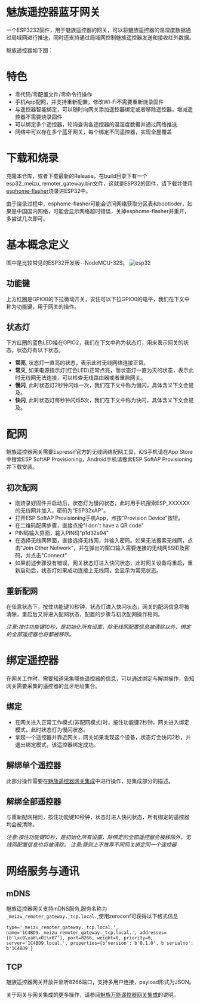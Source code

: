 # 魅族遥控器蓝牙网关

一个ESP3232固件，用于魅族遥控器的网关，可以将魅族遥控器的温湿度数据通过局域网进行推送，同时还支持通过局域网控制魅族遥控器发送和接收红外数据。

魅族遥控器如下图：


# 特色
- 零代码/零配置文件/零命令行操作
- 手机App配网，并支持重新配置，修改Wi-Fi不需要重新烧录固件
- 与遥控器智能绑定，可以随时向网关添加遥控器绑定或者移除遥控器，增减遥控器不需要烧录固件
- 可以绑定多个遥控器，轮询查询各遥控器的温湿度数据并通过网络推送
- 网络中可以存在多个蓝牙网关，每个绑定不同遥控器，实现全屋覆盖

# 下载和烧录

克隆本仓库，或者下载最新的Release，在build目录下有一个esp32_meizu_remoter_gateway.bin文件，这就是ESP32的固件，请下载并使用[esphome-flasher](https://github.com/esphome/esphome-flasher/releases/latestr)烧录进ESP32中。

由于烧录过程中，esphome-flasher可能会访问网络获取分区表和bootloder，如果是中国国内网络，可能会显示网络超时错误，关掉esphome-flasher并重开，多尝试几次即可。

# 基本概念定义
图中是比较常见的ESP32开发板--NodeMCU-32S。
![esp32](https://user-images.githubusercontent.com/27534713/131534909-ef80cda9-1f67-4032-b2b1-15576f4d1030.jpg)
## 功能键
上方红圈是GPIO0的下拉微动开关，安住可以下拉GPIO0的电平，我们在下文中称为功能键，用于网关的操作。
## 状态灯
下方红圈的蓝色LED接在GPIO2，我们在下文中称为状态灯，用来表示网关的状态。状态灯有以下状态。
- **常亮**, 状态灯一直亮的状态，表示此时无线网络连接正常。
- **常灭**, 如果电源指示灯(红色LED)正常点亮，而状态灯一直为灭的状态，表示此时无线网无法连接，可以检查无线路由器或者重启网关。
- **慢闪**, 此时状态灯2秒钟闪烁一次，我们在下文中称为慢闪，具体含义下文会提及。
- **快闪**, 此时状态灯每秒钟闪烁5次，我们在下文中称为快闪，具体含义下文会提及。


# 配网
魅族遥控器网关需要Espressif官方的无线网络配网工具，iOS手机请在App Store中搜索ESP SoftAP Provisioning，Android手机请搜索ESP SoftAP Provisioning并下载安装。

## 初次配网
- 刚烧录好固件并启动后，状态灯为慢闪状态，此时用手机搜索ESP_XXXXXX的无线网并加入，密码为"ESP32xAP"。
- 打开ESP SoftAP Provisioning手机App，点按"Provision Device"按钮。
- 在二维码配网步骤，直接点按"I don't have a QR code"
- PIN码输入界面，输入PIN码"p1d32a94"
- 在选择无线网界面，直接选择无线网，并输入密码。如果无法搜索无线网，点击"Join Other Network"，并在弹出的窗口输入需要连接的无线网SSID及密码，并点击"Connect"
- 如果前述步骤没有错误，网关状态灯进入快闪状态，此时网关设备将重启，重新启动后，状态灯如果成功连接上无线网，会显示为常亮状态。

## 重新配网
在任意状态下，按住功能键10秒钟，状态灯进入快闪状态，网关的配网信息将被清除，重启后又将进入配网状态，配置的步骤与初次配网操作相同。

*注意:按住功能键10秒，是初始化所有设置，除无线网配置信息被清除以外，绑定的全部遥控器也将都被移除。*


# 绑定遥控器
在网关工作时，需要知道采集哪些遥控器的信息，可以通过绑定与解绑操作，告知网关需要采集的遥控器的蓝牙地址集合。

## 绑定
- 在网关进入正常工作模式(非配网模式)时，按住功能键2秒钟，网关进入绑定模式，此时状态灯为慢闪状态。
- 拿起一个遥控器并靠近网关，网关如果发现这个设备，状态灯会快闪2秒，并退出绑定模式，该遥控器绑定成功。

## 解绑单个遥控器
此部分操作需要在[魅族遥控器网关集成](https://github.com/georgezhao2010/meizu_remoter_gateway)中进行操作，见集成部分的描述。

## 解绑全部遥控器
与重新配网相同，按住功能键10秒钟，状态灯进入快闪状态，所有绑定的遥控器均会被清除。

*注意:按住功能键10秒，是初始化所有设置，除绑定的全部遥控器会被移除外，无线网配置信息也将被清除。*
*注意:原则上不推荐不同网关绑定同一个遥控器*

# 网络服务与通讯
## mDNS
魅族遥控器网关支持mDNS服务,服务名称为`_meizu_remoter_gateway._tcp.local.`,使用zeroconf可获得以下格式信息
```
type='_meizu_remoter_gateway._tcp.local.', name='1C4BD9._meizu_remoter_gateway._tcp.local.', addresses=[b'\xc0\xa8\x01\x87'], port=8266, weight=0, priority=0, server='1C4BD9.local.', properties={b'version': b'0.1.0', b'serialno': b'1C4BD9'}
```

## TCP
魅族遥控器网关开放并监听8266端口，支持多用户连接，payload形式为JSON。

关于网关与网关集成的更多操作，请参阅[魅族万能遥控器网关集成](https://github.com/georgezhao2010/meizu_remoter_gateway/README.md)的说明。
